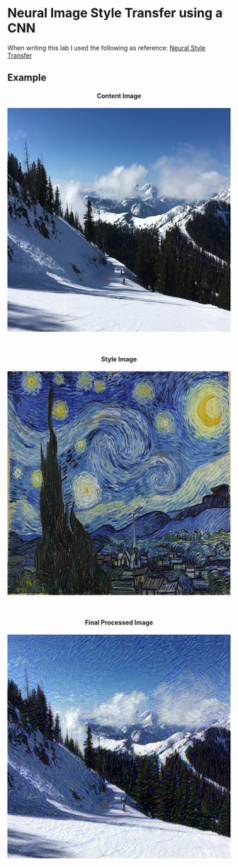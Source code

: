 # Neural Image Style Transfer using a CNN
When writing this lab I used the following as reference: [Neural Style Transfer](https://github.com/keras-team/keras/blob/master/examples/neural_style_transfer.py)

## Example

<h4 align="center">Content Image</h4>
<p align="center">
  <img src="https://github.com/SchrinerSonya007/CS390_Lab2/blob/master/Lab2/content_img/utahSkiLandscape.jpg" width="512" title="Utah Ski Landscape">
</p>
<br />

<h4 align="center">Style Image</h4>
<p align="center">
  <img src="https://github.com/SchrinerSonya007/CS390_Lab2/blob/master/Lab2/style_img/starryNight.jpg" width="512" title="Starry Night">
</p>
<br />

<h4 align="center">Final Processed Image</h4>
<p align="center">
  <img src="https://github.com/SchrinerSonya007/CS390_Lab2/blob/master/Lab2/goodFinalImages/starryNight_UtahSkiLandscape_9.jpg" width="512" title="Final Image">
</p>
<br />
